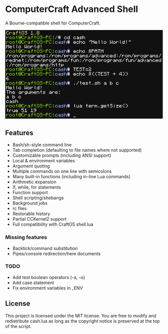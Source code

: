 # ComputerCraft Advanced Shell
A Bourne-compatible shell for ComputerCraft.

![image](image.png)

## Features
* Bash/sh-style command line
* Tab completion (defaulting to file names where not supported)
* Customizable prompts (including ANSI support)
* Local & environment variables
* Argument quoting
* Multiple commands on one line with semicolons
* Many built-in functions (including in-line Lua commands)
* Arithmetic expansion
* If, while, for statements
* Function support
* Shell scripting/shebangs
* Background jobs
* rc files
* Restorable history
* Partial CCKernel2 support
* Full compatibility with CraftOS shell.lua

### Missing features
* Backtick/command substitution
* Pipes/console redirection/here documents

### TODO
* Add test boolean operators (-a, -o)
* Add case statement
* Fix environment variables in _ENV

## License
This project is licensed under the MIT license. You are free to modify and redistribute cash.lua as long as the copyright notice is preserved at the top of the script.